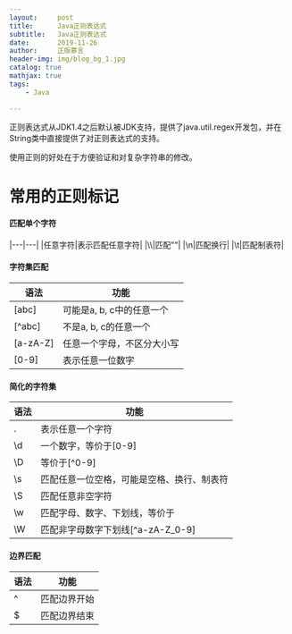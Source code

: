 ```yaml
---
layout:     post
title:      Java正则表达式
subtitle:   Java正则表达式
date:       2019-11-26
author:     正版慕言
header-img: img/blog_bg_1.jpg
catalog: true
mathjax: true
tags:
    - Java

---
```


正则表达式从JDK1.4之后默认被JDK支持，提供了java.util.regex开发包，并在String类中直接提供了对正则表达式的支持。

使用正则的好处在于方便验证和对复杂字符串的修改。

# 常用的正则标记

#### 匹配单个字符

|---|---|
|任意字符|表示匹配任意字符|
|\\\\|匹配"\"|
|\n|匹配换行|
|\t|匹配制表符|

#### 字符集匹配

|语法|功能|
|---|---|
|[abc]|可能是a, b, c中的任意一个|
|[^abc]|不是a, b, c的任意一个|
|[a-zA-Z]|任意一个字母，不区分大小写|
|[0-9]|表示任意一位数字|

#### 简化的字符集

|语法|功能|
|---|---|
|.|表示任意一个字符|
|\d|一个数字，等价于[0-9]|
|\D|等价于[^0-9]|
|\s|匹配任意一位空格，可能是空格、换行、制表符|
|\S|匹配任意非空字符|
|\w|匹配字母、数字、下划线，等价于|
|\W|匹配非字母数字下划线[^a-zA-Z_0-9]|

#### 边界匹配

|语法|功能|
|---|---|
|^|匹配边界开始|
|$|匹配边界结束|